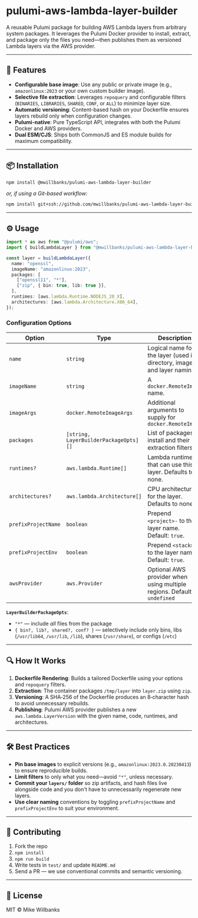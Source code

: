 # pulumi-aws-lambda-layer-builder

A reusable Pulumi package for building AWS Lambda layers from arbitrary system packages. It leverages the Pulumi Docker provider to install, extract, and package only the files you need—then publishes them as versioned Lambda layers via the AWS provider.

---

## 🚀 Features

- **Configurable base image**: Use any public or private image (e.g., `amazonlinux:2023` or your own custom builder image).
- **Selective file extraction**: Leverages `repoquery` and configurable filters (`BINARIES`, `LIBRARIES`, `SHARED`, `CONF`, or `ALL`) to minimize layer size.
- **Automatic versioning**: Content-based hash on your Dockerfile ensures layers rebuild only when configuration changes.
- **Pulumi-native**: Pure TypeScript API, integrates with both the Pulumi Docker and AWS providers.
- **Dual ESM/CJS**: Ships both CommonJS and ES module builds for maximum compatibility.

---

## 📦 Installation

```bash
npm install @mwillbanks/pulumi-aws-lambda-layer-builder
```

_or, if using a Git-based workflow:_

```bash
npm install git+ssh://github.com/mwillbanks/pulumi-aws-lambda-layer-builder.git
```

---

## ⚙️ Usage

```ts
import * as aws from "@pulumi/aws";
import { buildLambdaLayer } from "@mwillbanks/pulumi-aws-lambda-layer-builder";

const layer = buildLambdaLayer({
  name: "openssl",
  imageName: "amazonlinux:2023",
  packages: [
    ["openssl11", "*"],
    ["zip", { bin: true, lib: true }],
  ],
  runtimes: [aws.lambda.Runtime.NODEJS_20_X],
  architectures: [aws.lambda.Architecture.X86_64],
});
```

### Configuration Options

| Option              | Type                                  | Description                                                              |
| ------------------- | ------------------------------------- | ------------------------------------------------------------------------ |
| `name`              | `string`                              | Logical name for the layer (used in directory, image, and layer naming). |
| `imageName`         | `string`                              | A `docker.RemoteImage` name.                                             |
| `imageArgs`         | `docker.RemoteImageArgs`              | Additional arguments to supply for `docker.RemoteImage`                  |
| `packages`          | `[string, LayerBuilderPackageOpts][]` | List of packages to install and their extraction filters.                |
| `runtimes?`         | `aws.lambda.Runtime[]`                | Lambda runtimes that can use this layer. Defaults to none.               |
| `architectures?`    | `aws.lambda.Architecture[]`           | CPU architectures for the layer. Defaults to none.                       |
| `prefixProjectName` | `boolean`                             | Prepend `<project>-` to the layer name. Default: `true`.                 |
| `prefixProjectEnv`  | `boolean`                             | Prepend `<stack>-` to the layer name. Default: `true`.                   |
| `awsProvider`       | `aws.Provider`                        | Optional AWS provider when using multiple regions. Default `undefined`   |

**`LayerBuilderPackageOpts`**:

- `"*"` — include _all_ files from the package
- `{ bin?, lib?, shared?, conf? }` — selectively include only bins, libs (`/usr/lib64`, `/usr/lib`, `/lib`), shares (`/usr/share`), or configs (`/etc`)

---

## 🔍 How It Works

1. **Dockerfile Rendering**: Builds a tailored Dockerfile using your options and `repoquery` filters.
2. **Extraction**: The container packages `/tmp/layer` into `layer.zip` using `zip`.
3. **Versioning**: A SHA‑256 of the Dockerfile produces an 8‑character hash to avoid unnecessary rebuilds.
4. **Publishing**: Pulumi AWS provider publishes a new `aws.lambda.LayerVersion` with the given name, code, runtimes, and architectures.

---

## 🛠️ Best Practices

- **Pin base images** to explicit versions (e.g., `amazonlinux:2023.0.20230413`) to ensure reproducible builds.
- **Limit filters** to only what you need—avoid `"*"`, unless necessary.
- **Commit your `layers/` folder** so zip artifacts, and hash files live alongside code and you don't have to unnecessarily regenerate new layers.
- **Use clear naming** conventions by toggling `prefixProjectName` and `prefixProjectEnv` to suit your environment.

---

## 🤝 Contributing

1. Fork the repo
2. `npm install`
3. `npm run build`
4. Write tests in `test/` and update `README.md`
5. Send a PR — we use conventional commits and semantic versioning.

---

## 📄 License

MIT © Mike Willbanks
